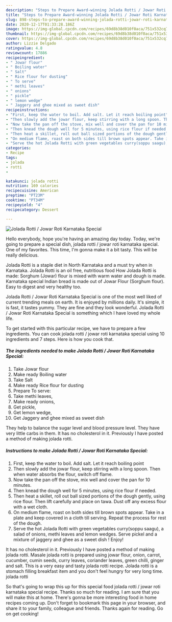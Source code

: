```yaml
---
description: "Steps to Prepare Award-winning Jolada Rotti / Jowar Roti Karnataka Special"
title: "Steps to Prepare Award-winning Jolada Rotti / Jowar Roti Karnataka Special"
slug: 898-steps-to-prepare-award-winning-jolada-rotti-jowar-roti-karnataka-special
date: 2020-12-17T01:33:28.186Z
image: https://img-global.cpcdn.com/recipes/69d8b38d010f0aca/751x532cq70/jolada-rotti-jowar-roti-karnataka-special-recipe-main-photo.jpg
thumbnail: https://img-global.cpcdn.com/recipes/69d8b38d010f0aca/751x532cq70/jolada-rotti-jowar-roti-karnataka-special-recipe-main-photo.jpg
cover: https://img-global.cpcdn.com/recipes/69d8b38d010f0aca/751x532cq70/jolada-rotti-jowar-roti-karnataka-special-recipe-main-photo.jpg
author: Lizzie Delgado
ratingvalue: 4.8
reviewcount: 17886
recipeingredient:
- " Jowar flour"
- " Boiling water"
- " Salt"
- " Rice flour for dusting"
- " To serve"
- " methi leaves"
- " onions"
- " pickle"
- " lemon wedge"
- " Jaggery and ghee mixed as sweet dish"
recipeinstructions:
- "First, keep the water to boil. Add salt. Let it reach boiling point"
- "Then slowly add the jowar flour, keep stirring with a long spoon. Then when water absorbs the flour, switch off flame."
- "Now take the pan off the stove, mix well and cover the pan for 10 minutes."
- "Then knead the dough well for 5 minutes, using rice flour if needed."
- "Then heat a skillet, roll out ball sized portions of the dough gently, using rice flour. Then lift carefully and place on tawa. Dust off any excess flour with a wet cloth."
- "On medium flame, roast on both sides till brown spots appear. Take in a plate and keep covered in a cloth till serving. Repeat the process for rest of the dough."
- "Serve the hot Jolada Rotti with green vegetables curry(soppu saagu), a salad of onions, methi leaves and lemon wedges. Serve pickel and a mixture of jaggery and ghee as a sweet dish ! Enjoy!"
categories:
- Recipe
tags:
- jolada
- rotti
- 

katakunci: jolada rotti  
nutrition: 169 calories
recipecuisine: American
preptime: "PT23M"
cooktime: "PT34M"
recipeyield: "4"
recipecategory: Dessert

---
```



![Jolada Rotti / Jowar Roti Karnataka Special](https://img-global.cpcdn.com/recipes/69d8b38d010f0aca/751x532cq70/jolada-rotti-jowar-roti-karnataka-special-recipe-main-photo.jpg)

Hello everybody, hope you're having an amazing day today. Today, we're going to prepare a special dish, jolada rotti / jowar roti karnataka special. One of my favorites. This time, I'm gonna make it a bit tasty. This will be really delicious.

Jolada Rotti is a staple diet in North Karnataka and a must try when in Karnataka. Jolada Rotti is an oil free, nutritious food How Jolada Rotti is made: Sorghum (Jowar) flour is mixed with warm water and dough is made. Karnataka special Indian bread is made out of Jowar Flour (Sorghum flour). Easy to digest and very healthy too.

Jolada Rotti / Jowar Roti Karnataka Special is one of the most well liked of current trending meals on earth. It is enjoyed by millions daily. It's simple, it is fast, it tastes yummy. They are fine and they look wonderful. Jolada Rotti / Jowar Roti Karnataka Special is something which I have loved my whole life.


To get started with this particular recipe, we have to prepare a few ingredients. You can cook jolada rotti / jowar roti karnataka special using 10 ingredients and 7 steps. Here is how you cook that.

<!--inarticleads1-->

##### The ingredients needed to make Jolada Rotti / Jowar Roti Karnataka Special:

1. Take  Jowar flour
1. Make ready  Boiling water
1. Take  Salt
1. Make ready  Rice flour for dusting
1. Prepare  To serve:
1. Take  methi leaves,
1. Make ready  onions,
1. Get  pickle,
1. Get  lemon wedge,
1. Get  Jaggery and ghee mixed as sweet dish


They help to balance the sugar level and blood pressure level. They have very little carbs in them. It has no cholesterol in it. Previously I have posted a method of making jolada rotti. 

<!--inarticleads2-->

##### Instructions to make Jolada Rotti / Jowar Roti Karnataka Special:

1. First, keep the water to boil. Add salt. Let it reach boiling point
1. Then slowly add the jowar flour, keep stirring with a long spoon. Then when water absorbs the flour, switch off flame.
1. Now take the pan off the stove, mix well and cover the pan for 10 minutes.
1. Then knead the dough well for 5 minutes, using rice flour if needed.
1. Then heat a skillet, roll out ball sized portions of the dough gently, using rice flour. Then lift carefully and place on tawa. Dust off any excess flour with a wet cloth.
1. On medium flame, roast on both sides till brown spots appear. Take in a plate and keep covered in a cloth till serving. Repeat the process for rest of the dough.
1. Serve the hot Jolada Rotti with green vegetables curry(soppu saagu), a salad of onions, methi leaves and lemon wedges. Serve pickel and a mixture of jaggery and ghee as a sweet dish ! Enjoy!


It has no cholesterol in it. Previously I have posted a method of making jolada rotti. Masale jolada rotti is prepared using jowar flour, onion, carrot, cucumber, cumin seeds, curry leaves, coriander leaves, green chilli, ginger and salt. This is a very easy and tasty jolada rotti recipe. Jolada rotti is a stomach filling breakfast item and you don&#39;t feel hungry for very long time. jolada rotti 

So that's going to wrap this up for this special food jolada rotti / jowar roti karnataka special recipe. Thanks so much for reading. I am sure that you will make this at home. There's gonna be more interesting food in home recipes coming up. Don't forget to bookmark this page in your browser, and share it to your family, colleague and friends. Thanks again for reading. Go on get cooking!
